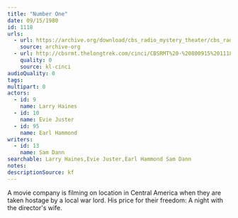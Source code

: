 ```yaml
---
title: "Number One"
date: 09/15/1980
id: 1118
urls: 
  - url: https://archive.org/download/cbs_radio_mystery_theater/cbs_radio_mystery_theater-1101-1150.zip/cbs_radio_mystery_theater-1101-1150%2Fcbsrmt_1118_number_one.mp3
    source: archive-org
  - url: http://cbsrmt.thelongtrek.com/cinci/CBSRMT%20-%20800915%201118%20Number%20One_cinci.mp3
    quality: 0
    source: kl-cinci
audioQuality: 0
tags: 
multipart: 0
actors:  
  - id: 9
    name: Larry Haines  
  - id: 10
    name: Evie Juster  
  - id: 95
    name: Earl Hammond
writers:  
  - id: 13
    name: Sam Dann
searchable: Larry Haines,Evie Juster,Earl Hammond Sam Dann
notes: 
descriptionSource: kf
---
```

A movie company is filming on location in Central America when they are taken hostage by a local war lord. His price for their freedom: A night with the director's wife.